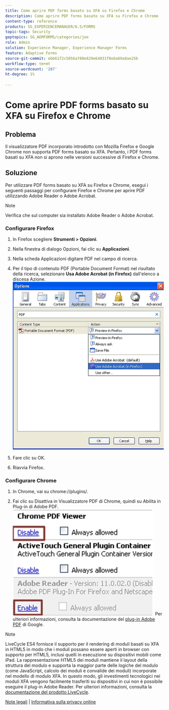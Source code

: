 ```yaml
---
title: Come aprire PDF forms basato su XFA su Firefox e Chrome
description: Come aprire PDF forms basato su XFA su Firefox e Chrome
content-type: reference
products: SG_EXPERIENCEMANAGER/6.5/FORMS
topic-tags: Security
geptopics: SG_AEMFORMS/categories/jee
role: Admin
solution: Experience Manager, Experience Manager Forms
feature: Adaptive Forms
source-git-commit: ebb61f2c5056a780e829e64031f8eba69a8ae25b
workflow-type: tm+mt
source-wordcount: '287'
ht-degree: 1%

---
```


# Come aprire PDF forms basato su XFA su Firefox e Chrome

## Problema  

Il visualizzatore PDF incorporato introdotto con Mozilla Firefox e Google Chrome non supporta PDF forms basato su XFA. Pertanto, i PDF forms basati su XFA non si aprono nelle versioni successive di Firefox e Chrome.

## Soluzione

Per utilizzare PDF forms basato su XFA su Firefox e Chrome, esegui i seguenti passaggi per configurare Firefox e Chrome per aprire PDF utilizzando Adobe Reader o Adobe Acrobat.

>[!NOTE]
> 
> Verifica che sul computer sia installato Adobe Reader o Adobe Acrobat.

### Configurare Firefox

1. In Firefox scegliere **Strumenti > Opzioni**.

1. Nella finestra di dialogo Opzioni, fai clic su **Applicazioni**.

1. Nella scheda Applicazioni digitare PDF nel campo di ricerca.

1. Per il tipo di contenuto PDF (Portable Document Format) nel risultato della ricerca, selezionare **Usa Adobe Acrobat (in Firefox)** dall&#39;elenco a discesa Azione.
   ![use-adobe-acrobat](/help/forms/using/assets/use-adobe-acrobat.png)
1. Fare clic su OK.

1. Riavvia Firefox.

### Configurare Chrome

1. In Chrome, vai su chrome://plugins/.

1. Fai clic su Disattiva in Visualizzatore PDF di Chrome, quindi su Abilita in Plug-in di Adobe PDF.
   ![chrome-pdf-viewer](/help/forms/using/assets/chrome-image.png)
Per ulteriori informazioni, consulta la documentazione del [plug-in Adobe PDF](https://support.google.com/chrome/?hl=en&visit_id=638803785294106945-2276548125&rd=4&topic=3421431#topic=7439538) di Google.

>[!NOTE]
> 
> LiveCycle ES4 fornisce il supporto per il rendering di moduli basati su XFA in HTML5 in modo che i moduli possano essere aperti in browser con supporto per HTML5, inclusi quelli in esecuzione su dispositivi mobili come iPad. La rappresentazione HTML5 dei moduli mantiene il layout della struttura del modulo e supporta la maggior parte delle logiche del modulo (come JavaScript, calcolo dei moduli e convalide dei moduli) incorporate nel modello di modulo XFA. In questo modo, gli investimenti tecnologici nei moduli XFA vengono facilmente trasferiti su dispositivi in cui non è possibile eseguire il plug-in Adobe Reader.
>Per ulteriori informazioni, consulta la [documentazione del prodotto LiveCycle](https://business.adobe.com/it/products/experience-manager/forms/aem-forms.html).

[Note legali](https://chl-author-preview.corp.adobe.com/content/help/en/legal/legal-notices.html)    |    [Informativa sulla privacy online](https://www.adobe.com/it/privacy.html)
